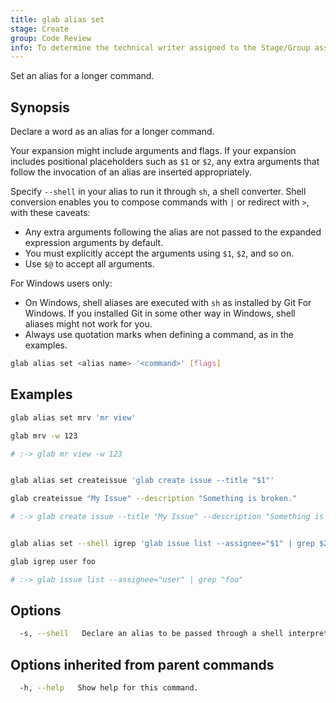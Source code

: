 ```yaml
---
title: glab alias set
stage: Create
group: Code Review
info: To determine the technical writer assigned to the Stage/Group associated with this page, see https://about.gitlab.com/handbook/product/ux/technical-writing/#assignments
---
```


<!--
This documentation is auto generated by a script.
Please do not edit this file directly. Run `make gen-docs` instead.
-->

Set an alias for a longer command.

## Synopsis

Declare a word as an alias for a longer command.

Your expansion might include arguments and flags. If your expansion
includes positional placeholders such as `$1` or `$2`, any extra
arguments that follow the invocation of an alias are inserted
appropriately.

Specify `--shell` in your alias to run it through `sh`, a shell
converter. Shell conversion enables you to compose commands with `|`
or redirect with `>`, with these caveats:

- Any extra arguments following the alias are not passed to the
  expanded expression arguments by default.
- You must explicitly accept the arguments using `$1`, `$2`, and so on.
- Use `$@` to accept all arguments.

For Windows users only:

- On Windows, shell aliases are executed with `sh` as installed by
  Git For Windows. If you installed Git in some other way in Windows,
  shell aliases might not work for you.
- Always use quotation marks when defining a command, as in the examples.

```bash twoslash title="Terminal"
glab alias set <alias name> '<command>' [flags]
```

## Examples

```bash twoslash title="Terminal"
glab alias set mrv 'mr view'

glab mrv -w 123

# :-> glab mr view -w 123


glab alias set createissue 'glab create issue --title "$1"'

glab createissue "My Issue" --description "Something is broken."

# :-> glab create issue --title "My Issue" --description "Something is broken."


glab alias set --shell igrep 'glab issue list --assignee="$1" | grep $2'

glab igrep user foo

# :-> glab issue list --assignee="user" | grep "foo"
```

## Options

```bash twoslash title="Terminal"
  -s, --shell   Declare an alias to be passed through a shell interpreter.
```

## Options inherited from parent commands

```bash twoslash title="Terminal"
  -h, --help   Show help for this command.
```
